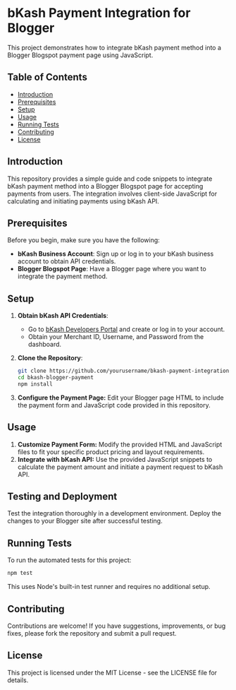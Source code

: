 # bKash Payment Integration for Blogger

This project demonstrates how to integrate bKash payment method into a Blogger Blogspot payment page using JavaScript.

## Table of Contents

- [Introduction](#introduction)
- [Prerequisites](#prerequisites)
- [Setup](#setup)
- [Usage](#usage)
- [Running Tests](#running-tests)
- [Contributing](#contributing)
- [License](#license)

## Introduction

This repository provides a simple guide and code snippets to integrate bKash payment method into a Blogger Blogspot page for accepting payments from users. The integration involves client-side JavaScript for calculating and initiating payments using bKash API.

## Prerequisites

Before you begin, make sure you have the following:

- **bKash Business Account**: Sign up or log in to your bKash business account to obtain API credentials.
- **Blogger Blogspot Page**: Have a Blogger page where you want to integrate the payment method.

## Setup

1. **Obtain bKash API Credentials**:
   - Go to [bKash Developers Portal](https://developer.bka.sh/) and create or log in to your account.
   - Obtain your Merchant ID, Username, and Password from the dashboard.

2. **Clone the Repository**:
   ```bash
   git clone https://github.com/yourusername/bkash-payment-integration.git
   cd bkash-blogger-payment
   npm install
   ```

3. **Configure the Payment Page:**
   Edit your Blogger page HTML to include the payment form and JavaScript code provided in this repository.

## Usage

1. **Customize Payment Form:**
   Modify the provided HTML and JavaScript files to fit your specific product pricing and layout requirements.
2. **Integrate with bKash API:**
   Use the provided JavaScript snippets to calculate the payment amount and initiate a payment request to bKash API.

## Testing and Deployment

Test the integration thoroughly in a development environment. Deploy the changes to your Blogger site after successful testing.

## Running Tests

To run the automated tests for this project:

```bash
npm test
```

This uses Node's built-in test runner and requires no additional setup.

## Contributing

Contributions are welcome! If you have suggestions, improvements, or bug fixes, please fork the repository and submit a pull request.

## License

This project is licensed under the MIT License - see the LICENSE file for details.
